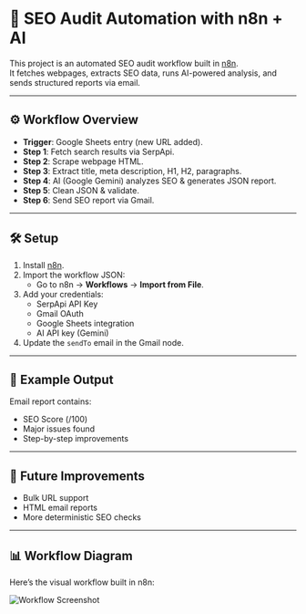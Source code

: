 # 🚀 SEO Audit Automation with n8n + AI

This project is an automated SEO audit workflow built in [n8n](https://n8n.io).  
It fetches webpages, extracts SEO data, runs AI-powered analysis, and sends structured reports via email.  

---

## ⚙️ Workflow Overview
- **Trigger**: Google Sheets entry (new URL added).
- **Step 1**: Fetch search results via SerpApi.
- **Step 2**: Scrape webpage HTML.
- **Step 3**: Extract title, meta description, H1, H2, paragraphs.
- **Step 4**: AI (Google Gemini) analyzes SEO & generates JSON report.
- **Step 5**: Clean JSON & validate.
- **Step 6**: Send SEO report via Gmail.

---

## 🛠️ Setup
1. Install [n8n](https://docs.n8n.io/getting-started/installation/).
2. Import the workflow JSON:
   - Go to n8n → **Workflows** → **Import from File**.
3. Add your credentials:
   - SerpApi API Key
   - Gmail OAuth
   - Google Sheets integration
   - AI API key (Gemini)
4. Update the `sendTo` email in the Gmail node.

---

## 📩 Example Output
Email report contains:
- SEO Score (/100)
- Major issues found
- Step-by-step improvements

---

## 🚀 Future Improvements
- Bulk URL support
- HTML email reports
- More deterministic SEO checks

---

## 📊 Workflow Diagram

Here’s the visual workflow built in n8n:

![Workflow Screenshot](assets/workflow_screenshot.png)

